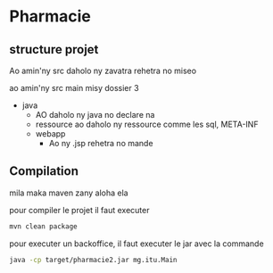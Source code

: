# Pharmacie

## structure projet

Ao amin'ny src daholo ny zavatra rehetra no miseo

ao amin'ny src main misy dossier 3 

- java
  - AO daholo ny java no declare na
  - ressource ao daholo ny ressource comme les sql, META-INF
  - webapp
    - Ao ny .jsp rehetra no mande


## Compilation

mila maka maven zany aloha ela 

pour compiler le projet il faut executer

```bash
mvn clean package
```

pour executer un backoffice, il faut executer le jar avec la commande
```bash
java -cp target/pharmacie2.jar mg.itu.Main
```